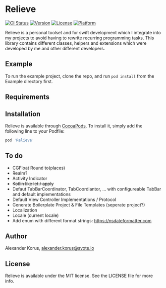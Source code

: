 # Relieve

[![CI Status](https://img.shields.io/travis/alexanderkorus/Relieve.svg?style=flat)](https://travis-ci.org/alexanderkorus/Relieve)
[![Version](https://img.shields.io/cocoapods/v/Relieve.svg?style=flat)](https://cocoapods.org/pods/Relieve)
[![License](https://img.shields.io/cocoapods/l/Relieve.svg?style=flat)](https://cocoapods.org/pods/Relieve)
[![Platform](https://img.shields.io/cocoapods/p/Relieve.svg?style=flat)](https://cocoapods.org/pods/Relieve)

Relieve is a personal toolset and for swift development which I integrate into my projects to avoid having to rewrite recurring programming tasks.
This library contains different classes, helpers and extensions which were developed by me and other different developers. 

## Example

To run the example project, clone the repo, and run `pod install` from the Example directory first.

## Requirements

## Installation

Relieve is available through [CocoaPods](https://cocoapods.org). To install
it, simply add the following line to your Podfile:

```ruby
pod 'Relieve'
```

## To do
- CGFloat Round to(places)
- Realm?
- Activity Indicator 
- ~~Kotlin like let / apply~~
- Defaut TabBarCoordinator, TabCoordiantor, ... with configureable TabBar and default implementations
- Default View Controller Implementations / Protocol 
- Generate Boilerplate Project & File Templates (seperate project?)
- Localization
- Locale (current locale)
- Add enum with different format strings: https://nsdateformatter.com

## Author

Alexander Korus, alexander.korus@svote.io

## License

Relieve is available under the MIT license. See the LICENSE file for more info.
